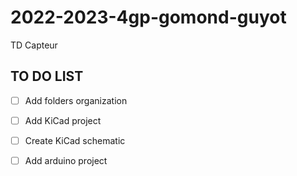 # 2022-2023-4gp-gomond-guyot

TD Capteur

## TO DO LIST

- [ ] Add folders organization
- [ ] Add KiCad project
- [ ] Create KiCad schematic
- [ ] Add arduino project
  